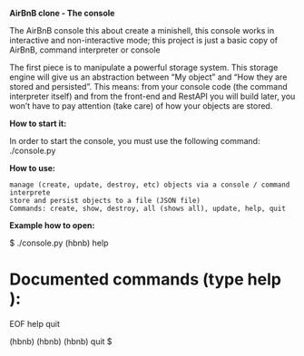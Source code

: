 **AirBnB clone - The console**

The AirBnB console this about create a minishell, this console works in interactive and non-interactive mode; this project is just a basic copy of AirBnB, command interpreter or console

The first piece is to manipulate a powerful storage system. This storage engine will give us an abstraction between “My object” and “How they are stored and persisted”. This means: from your console code (the command interpreter itself) and from the front-end and RestAPI you will build later, you won’t have to pay attention (take care) of how your objects are stored.

**How to start it:**

In order to start the console, you must use the following command:
./console.py

**How to use:**

    manage (create, update, destroy, etc) objects via a console / command interprete
    store and persist objects to a file (JSON file)
    Commands: create, show, destroy, all (shows all), update, help, quit

**Example how to open:**

$ ./console.py
(hbnb) help

**Documented commands (type help <topic>):**
========================================
EOF  help  quit

(hbnb) 
(hbnb) 
(hbnb) quit
$


